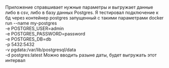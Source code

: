 Приложение справшивает нужные параметры и выгружает данные либо в csv, либо в базу данных Postgres. Я тестировал подключение к бд через контейнер postgres запущенный с такими параметрами
docker run --name my-postgres \
  -e POSTGRES_USER=admin \
  -e POSTGRES_PASSWORD=password \
  -e POSTGRES_DB=db \
  -p 5432:5432 \
  -v pgdata:/var/lib/postgresql/data \
  -d postgres:latest
Можно вводить разыне даты, будет выгружать этот интервал
